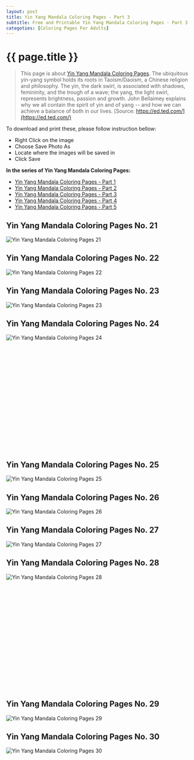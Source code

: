 ```yaml
---
layout: post
title: Yin Yang Mandala Coloring Pages - Part 3
subtitle: Free and Printable Yin Yang Mandala Coloring Pages - Part 3
categoties: [Coloring Pages For Adults]
---
```

{{ page.title }}
================
> This page is about [Yin Yang Mandala Coloring Pages](https://freecoloringpages.github.io/). The ubiquitous yin-yang symbol holds its roots in Taoism/Daoism, a Chinese religion and philosophy. The yin, the dark swirl, is associated with shadows, femininity, and the trough of a wave; the yang, the light swirl, represents brightness, passion and growth. John Bellaimey explains why we all contain the spirit of yin and of yang -- and how we can achieve a balance of both in our lives. [Source: https://ed.ted.com/](https://ed.ted.com/)

To download and print these, please follow instruction bellow:
* Right Click on the image 
* Choose Save Photo As 
* Locate where the images will be saved in 
* Click Save

**In the series of Yin Yang Mandala Coloring Pages:**

* [Yin Yang Mandala Coloring Pages - Part 1](https://freecoloringpages.github.io/2017/11/28/Yin-Yang-Mandala-Coloring-Pages-part-1.html)
* [Yin Yang Mandala Coloring Pages - Part 2](https://freecoloringpages.github.io/2017/11/28/Yin-Yang-Mandala-Coloring-Pages-part-2.html)
* [Yin Yang Mandala Coloring Pages - Part 3](https://freecoloringpages.github.io/2017/11/28/Yin-Yang-Mandala-Coloring-Pages-part-3.html)
* [Yin Yang Mandala Coloring Pages - Part 4](https://freecoloringpages.github.io/2017/11/28/Yin-Yang-Mandala-Coloring-Pages-part-4.html)
* [Yin Yang Mandala Coloring Pages - Part 5](https://freecoloringpages.github.io/2017/11/28/Yin-Yang-Mandala-Coloring-Pages-part-5.html)

## Yin Yang Mandala Coloring Pages No. 21
![Yin Yang Mandala Coloring Pages 21](https://freecoloringpages.github.io/img1/Yin-Yang-Mandala-Coloring-Pages%20(21).jpg "Yin Yang Mandala Coloring Pages 21")

## Yin Yang Mandala Coloring Pages No. 22
![Yin Yang Mandala Coloring Pages 22](https://freecoloringpages.github.io/img1/Yin-Yang-Mandala-Coloring-Pages%20(22).jpg "Yin Yang Mandala Coloring Pages 22")

## Yin Yang Mandala Coloring Pages No. 23
![Yin Yang Mandala Coloring Pages 23](https://freecoloringpages.github.io/img1/Yin-Yang-Mandala-Coloring-Pages%20(23).jpg "Yin Yang Mandala Coloring Pages 23")

## Yin Yang Mandala Coloring Pages No. 24
![Yin Yang Mandala Coloring Pages 24](https://freecoloringpages.github.io/img1/Yin-Yang-Mandala-Coloring-Pages%20(24).jpg "Yin Yang Mandala Coloring Pages 24")

<script async src="//pagead2.googlesyndication.com/pagead/js/adsbygoogle.js"></script><!-- Texxtonly --><ins class="adsbygoogle" style="display:inline-block;width:336px;height:280px" data-ad-client="ca-pub-6753140515841889" data-ad-slot="3207852233"></ins><script>(adsbygoogle = window.adsbygoogle || []).push({}); </script>

## Yin Yang Mandala Coloring Pages No. 25
![Yin Yang Mandala Coloring Pages 25](https://freecoloringpages.github.io/img1/Yin-Yang-Mandala-Coloring-Pages%20(25).jpg "Yin Yang Mandala Coloring Pages 25")

## Yin Yang Mandala Coloring Pages No. 26
![Yin Yang Mandala Coloring Pages 26](https://freecoloringpages.github.io/img1/Yin-Yang-Mandala-Coloring-Pages%20(26).jpg "Yin Yang Mandala Coloring Pages 26")

## Yin Yang Mandala Coloring Pages No. 27
![Yin Yang Mandala Coloring Pages 27](https://freecoloringpages.github.io/img1/Yin-Yang-Mandala-Coloring-Pages%20(27).jpg "Yin Yang Mandala Coloring Pages 27")

## Yin Yang Mandala Coloring Pages No. 28
![Yin Yang Mandala Coloring Pages 28](https://freecoloringpages.github.io/img1/Yin-Yang-Mandala-Coloring-Pages%20(28).jpg "Yin Yang Mandala Coloring Pages 28")

<script async src="//pagead2.googlesyndication.com/pagead/js/adsbygoogle.js"></script><!-- Texxtonly --><ins class="adsbygoogle" style="display:inline-block;width:336px;height:280px" data-ad-client="ca-pub-6753140515841889" data-ad-slot="3207852233"></ins><script>(adsbygoogle = window.adsbygoogle || []).push({}); </script>

## Yin Yang Mandala Coloring Pages No. 29
![Yin Yang Mandala Coloring Pages 29](https://freecoloringpages.github.io/img1/Yin-Yang-Mandala-Coloring-Pages%20(29).jpg "Yin Yang Mandala Coloring Pages 29")

## Yin Yang Mandala Coloring Pages No. 30
![Yin Yang Mandala Coloring Pages 30](https://freecoloringpages.github.io/img1/Yin-Yang-Mandala-Coloring-Pages%20(30).jpg "Yin Yang Mandala Coloring Pages 30")

